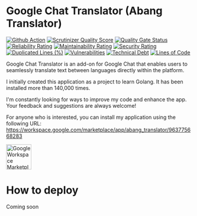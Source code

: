 # Google Chat Translator (Abang Translator)

[![Github Action](https://github.com/dyaskur/google-chat-translator/workflows/Go/badge.svg?branch=master)](https://github.com/dyaskur/google-chat-translator/actions)
[![Scrutinizer Quality Score](https://scrutinizer-ci.com/g/dyaskur/google-chat-translator/badges/quality-score.png?s=4023c984fc1163a44f4220cd7d57406643ced9f2)](https://scrutinizer-ci.com/g/dyaskur/google-chat-translator/)
[![Quality Gate Status](https://sonarcloud.io/api/project_badges/measure?project=dyaskur_google-chat-translator&metric=alert_status)](https://sonarcloud.io/summary/new_code?id=dyaskur_google-chat-translator)
[![Reliability Rating](https://sonarcloud.io/api/project_badges/measure?project=dyaskur_google-chat-translator&metric=reliability_rating)](https://sonarcloud.io/summary/new_code?id=dyaskur_google-chat-translator)
[![Maintainability Rating](https://sonarcloud.io/api/project_badges/measure?project=dyaskur_google-chat-translator&metric=sqale_rating)](https://sonarcloud.io/summary/new_code?id=dyaskur_google-chat-translator)
[![Security Rating](https://sonarcloud.io/api/project_badges/measure?project=dyaskur_google-chat-translator&metric=security_rating)](https://sonarcloud.io/summary/new_code?id=dyaskur_google-chat-translator)
[![Duplicated Lines (%)](https://sonarcloud.io/api/project_badges/measure?project=dyaskur_google-chat-translator&metric=duplicated_lines_density)](https://sonarcloud.io/summary/new_code?id=dyaskur_google-chat-translator)
[![Vulnerabilities](https://sonarcloud.io/api/project_badges/measure?project=dyaskur_google-chat-translator&metric=vulnerabilities)](https://sonarcloud.io/summary/new_code?id=dyaskur_google-chat-translator)
[![Technical Debt](https://sonarcloud.io/api/project_badges/measure?project=dyaskur_google-chat-translator&metric=sqale_index)](https://sonarcloud.io/summary/new_code?id=dyaskur_google-chat-translator)
[![Lines of Code](https://sonarcloud.io/api/project_badges/measure?project=dyaskur_google-chat-translator&metric=ncloc)](https://sonarcloud.io/summary/new_code?id=dyaskur_google-chat-translator)

Google Chat Translator is an add-on for Google Chat that enables users to seamlessly translate text between languages directly within the platform.

I initially created this application as a project to learn Golang. It has been installed more than 140,000 times.

I'm constantly looking for ways to improve my code and enhance the app. Your feedback and suggestions are always welcome!

For anyone who is interested, you can install my application using the following URL:
https://workspace.google.com/marketplace/app/abang_translator/963775668283

<a href="https://workspace.google.com/marketplace/app/abang_translator/963775668283" target="_blank" aria-label="Get it from the Google Workspace Marketplace">
  <img alt="Google Workspace Marketplace badge" alt-text="Get it from the Google Workspace Marketplace" src="https://workspace.google.com/static/img/marketplace/en/gwmBadge.svg?" style="height: 68px">
</a>


# How to deploy
Coming soon
